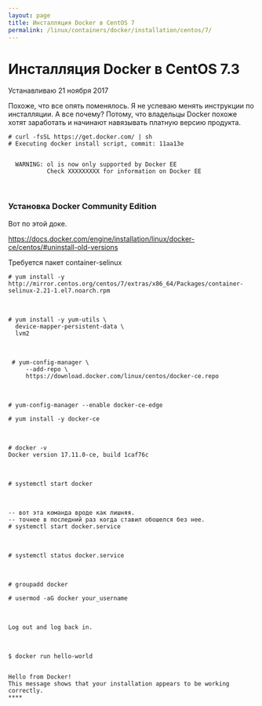 ```yaml
---
layout: page
title: Инсталляция Docker в CentOS 7
permalink: /linux/containers/docker/installation/centos/7/
---
```



# Инсталляция Docker в CentOS 7.3

Устанавливаю 21 ноября 2017


Похоже, что все опять поменялось. Я не успеваю менять инструкции по инсталляции. А все почему? Потому, что владельцы Docker похоже хотят заработать и начинают навязывать платную версию продукта.



    # curl -fsSL https://get.docker.com/ | sh
    # Executing docker install script, commit: 11aa13e


      WARNING: ol is now only supported by Docker EE
               Check XXXXXXXXX for information on Docker EE


<br/>

### Установка Docker Community Edition

Вот по этой доке.

https://docs.docker.com/engine/installation/linux/docker-ce/centos/#uninstall-old-versions


Требуется пакет container-selinux

    # yum install -y http://mirror.centos.org/centos/7/extras/x86_64/Packages/container-selinux-2.21-1.el7.noarch.rpm


<br/>

    # yum install -y yum-utils \
      device-mapper-persistent-data \
      lvm2

<br/>

     # yum-config-manager \
         --add-repo \
         https://download.docker.com/linux/centos/docker-ce.repo

<br/>

    # yum-config-manager --enable docker-ce-edge

    # yum install -y docker-ce

<br/>

    # docker -v
    Docker version 17.11.0-ce, build 1caf76c

<br/>

    # systemctl start docker

<br/>

    -- вот эта команда вроде как лишняя.
    -- точнее в последний раз когда ставил обошелся без нее.
    # systemctl start docker.service

<br/>

    # systemctl status docker.service

<br/>

    # groupadd docker

    # usermod -aG docker your_username


<br/>

    Log out and log back in.


<br/>

    $ docker run hello-world


    Hello from Docker!
    This message shows that your installation appears to be working correctly.
    ****
